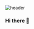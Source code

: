 ![header](https://github.com/hausermsarah/hausermsarah/assets/123280964/6db2fa68-b117-44f2-abd7-fd2f69def76c)
### Hi there 👋

<!--
**hausermsarah/hausermsarah** is a ✨ _special_ ✨ repository because its `README.md` (this file) appears on your GitHub profile.

Here are some ideas to get you started:

 !🔭 I’m currently working on a passion project with some friends; around 5 of us are working together to create a video game! I am very excited and passionate about this work! 
- 🌱 I’m currently learning ...
- 👯 I’m looking to collaborate on ...
- 🤔 I’m looking for help with ...
- 💬 Ask me about ...!

!📫 How to reach me: You can contact me through my email, hausermsarah@gmail.com. I will respond within 1-2 business days.
!😄 Pronouns: my Pronouns are she/her.
- ⚡ Fun fact: ...
-->
